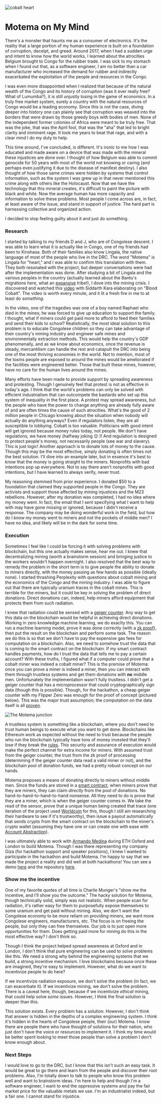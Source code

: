 
![cobalt heart](media/motema.png)

# Motema on My Mind
There's a monster that haunts me as a consumer of electronics. It's the reality that a large portion of my human experience is built on a foundation of corruption, deceipt, and greed. Around 2017, when I had a sudden urge and intent to know how the world works, I learned about the atrocities Belgium brought to Congo for the rubber trade. I was sick to my stomach when I found out that, as a software engineer, I am no better than a car manufacturer who increased the demand for rubber and indirectly exacerbated the exploitation of the people and resources in the Congo. 

I was even more disappointed when I realized that because of the natural wealth of the Congo and its history of corruption (was it ever really free? What of Lumumba?), it is still unjustly losing in the game of economics. In a truly free market system, surely a country with the natural resources of Congo would be a leading economy. Since this is not the case, diving deeper into history one can plainly see that corruption was weaved into the borders that were drawn by those greedy boys with bodies of men. None of the independent former colonies of Africa were meant to be truly free. That was the joke, that was the April fool, that was the "aha" that led to bright clarity and imminent rage. It took me years to beat that rage, and with a clear mind I do my duty to help. 

This time around, I've concluded, is different. It's ironic to me how I was educated and made aware on a device that was made with the mineral these injustices are done over. I thought of how Belgium was able to commit genocide for 50 years with most of the world not knowing or caring (and perhaps even justifying it due to the disease of manifest destiny). I also thought of how those same crimes were hidden by systems that control information, such as the system I was grew up in that never mentioned this crime along with others like the Holocaust. Now that we have the technology that this mineral creates, it's difficult to paint the picture with black and white. Now the average human has more capacity and information to solve these problems. Most people I come across are, in fact, at least aware of the issue, and stand in support of justice. The hard part is harnessing collective and organized action. 

I decided to stop feeling guilty about it and just do something.

### Research
I started by talking to my friends D and J, who are of Congolese descent. I was able to learn what it is actually like in Congo, one of my friends had been to Kinshasa. Both of their families also know Lingala, the native language of most of the people who live in the DRC. The word "Motema" is Lingala for "heart," and I was able to confirm this translation with them. They both resonated with the project, but deeper conversations were had after the implementation was done. After studying a bit of Lingala and the various peoples in the country (actually learned about the Bantu's migrations here, what an [expansive](https://www.worldhistory.org/Bantu_Migration/) tribe!), I dove into the mining crisis. I discovered and watched this [video](https://youtu.be/ff_qrTyjr1o?si=qnVD0p2Y2crbHtNp) with Siddarth Kara elaborating on "Blood Cobalt". The video is worth every minute, and it lit a fresh fire in me to at least do *something*.

In the video, one of the tragedies was one of a boy named Raphael who died in the mines; he was forced to give up education to support the family. I thought, what if miners could get paid more to afford to feed their families and send their kids to school? Realistically, the most ideal solution to this problem is to educate Congolese children so they can take advantage of their country's mining industry and engineer safe mines and environmentally extraction methods. This would help the country's GDP phenomenally, and as we know about economics, once the revenue is steady, mercantilism can handle the rest and catapult the DRC into being one of the most thriving economies in the world. Not to mention, most of the toxins people are exposed to around the mines would be ameliorated if the facilities were engineered better. Those that built these mines, however, have no care for the human lives around the mines.

Many efforts have been made to provide support by spreading awareness and protesting. Though I genuinely feel that protest is not as effective in today's age. I think that the world's problems can only be solved with efficient industrialism that can outcompete the bastards who set up this system of inequality in the first place. A protest may spread awareness, but the people who have the power to change anything are already fully aware of and are often times the cause of such atrocities. What's the good of 2 million people in Chicago knowing about the situation when nobody will actually do anything anyways? Even if regulators listen, they are all susceptible to lobbying. Cobalt is too valuable. Politicians with good intent will get ignored because money rules today, not people. We don't have regulations, we have money (halfway joking 😉 )! And regulation is designed to protect people's money, not necessarily people (see war and slavery). This is just logic! Another approach is to donate lots of money to the cause. Though this may be the most effective, simply donating is often times not the best solution. I'll dive into an example later, but in essence it's best to *know* that the money is going straight to the miners. Nonprofits with bad intentions pop up everywhere. Not to say there aren't nonprofits with good intentions, but I have learned to always verify, never trust.

My reasoning stemmed from prior experience. I donated $50 to a foundation that claimed they supported people in the Congo. They are activists and support those affected by mining injustices and the M23 rebellions. However, after my donation was completed, I had no idea where my money went. In fact, the email that I sent specifying what I want to help with may have gone missing or ignored, because I didn't receive a response. The company may be doing wonderful work in the field, but how do I *know* my money went to miners and not the pockets of middle men? I have no idea, and likely will be in the dark for some time. 

### Execution

Sometimes I feel like I could be forcing it with solving problems with blockchain, but this one actually makes sense, hear me out. I knew that decentralizing mining (worth a brainstorm session) and bringing justice to the workers wouldn't happen overnight. I also resolved that the best way to remedy the problem in the short term is to give people the ability to donate to miners directly, with the money passing as few hands as possible (ideally none). I started thrashing Perplexity with questions about cobalt mining and the economics of the Congo and the mining industry. I was able to figure out that there are typically uranium traces in the cobalt mines. This is terrible for the miners, but it could be key in solving the problem of direct donations. Direct donations can, indeed, help miners afford equipment that protects them from such radiation.

I knew that radiation could be sensed with a [geiger counter](https://www.youtube.com/watch?v=Y15lHe5pTzo). Any way to get this data on the blockchain would be helpful in achieving direct donations. Working in zero knowledge machine learning, we do exaclty this. You can run a machine learning model, prove it was done correctly (with a [zk proof](https://www.youtube.com/watch?v=HUs1bH85X9I)), then put the result on the blockchain and perform some task. The reason we do this is so that we don't have to pay the expensive gas fees for computation on a blockchain. Also, we need to somehow trust the data that is coming to the smart contract on the blockchain. If my smart contract handles payments, how do I trust the data that tells me to pay a certain account? With these truths, I figured what if a computer could prove that a cobalt miner was indeed a cobalt miner? This is the premise of Motema: once you can prove a miner is indeed a miner, then you can interact with them through trustless systems and get them donations with **no** middle men. Unfortunately the implementation wasn't fully trustless. I didn't get a geiger counter that has a microprocessor that could cryptographically sign data (though this is possible). Though, for the hackathon, a cheap geiger counter with my Flipper Zero was enough for the proof of concept (pictured below). This was the major trust assumption; the computation on the data itself is all [proven](https://github.com/lancenonce/motema/blob/main/zkml_geiger/ML_third_attempt/motema_three/inference/src/lib.cairo). 

![The Motema junction](media/motema_junction.png)

A trustless system is something like a blockchain, where you don't need to trust human beings to execute what you want to get done. Blockchains like Ethereum work as expected without the need to trust because the people who run the blockchain typically have tons of money invested that they'll lose if they break the [rules](https://www.youtube.com/watch?v=M3EFi_POhps). This security and assurance of execution would make the perfect channel for extra income for miners. With assumed trust from the geiger counter, the trust from the zk proof of processing (determining if the geiger counter data read a valid miner or not), and the blockchain pool of donation funds, we had a pretty robust concept on our hands.

Motema proposes a means of donating directly to miners without middle men. Since the funds are stored in a [smart contract](https://github.com/lancenonce/motema/blob/main/contracts/MotemaPool_flattened.sol), when miners prove that they are miners, they can claim *directly* from the pool of donations. No hand-to-hand-to-hand-to-hand nonsense. All they need to do is prove that they are a miner, which is when the geiger counter comes in. We take the read of the sensor, prove that a unique human being created that trace (one iteration of the project used [Worldcoin](https://github.com/armsves/MotemaWorld/blob/main/src/pages/verify-miner.tsx#L103) for this, though I still am researching their hardware to see if it's trustworthy), then issue a payout automatically that sends crypto from the smart contract on the blockchain to the miner's crypto wallet (assuming they have one or can create one with ease with [Account Abstraction](https://blog.thirdweb.com/account-abstraction-erc4337/)).

I was ultimately able to work with [Armando Medina](https://www.linkedin.com/in/armsves/) during ETH Oxford and London to build Motema. Though I was there representing my company Giza (for hackathon support and speaker positions), I knew I wanted to participate in the hackathon and build Motema. I'm happy to say that we made the project a reality and did well at both hackathons! You can see a demo [here](https://youtu.be/7o453t2d-CE) and the repository [here](https://github.com/lancenonce/motema).

### Show me the incentive
One of my favorite quotes of all time is Charlie Munger's "show me the incentive, and I'll show you the outcome." The hacky solution for Motema, though technically solid, simply was not realistic. When people scan for radiation, it's rather easy for them to purposefully expose themselves to some uranium and get paid without mining. Also, we don't want the Congolese economy to be *more* reliant on providing miners, we want more Congolese engineers, manufacturers, etc. The focus is on freeing the people, but only they can free themselves. Our job is to just open more opportunities for them. Does getting paid more for mining do this in the most effective way? I don't think so.

Though I think the project helped spread awareness at Oxford and in London, I don't think that pure engineering can be used to solve problems like this. We need a strong why behind the engineering systems that we build, a strong incentive mechanism. I love blockchains because once these are imagined, they're easy to implement. However, what do we want to incentivize people to do here?

If we incentivize radiation exposure, we don't solve the problem (in fact, we can exacerbate it). If we incentivize mining, we don't solve the problem. There is a caveat here, though, because if we incentivize *ethical* mining, that could help solve *some* issues. However, I think the final solution is deeper than this.

This solution exists. Every problem has a solution. However, I don't think that answer is hidden in the depths of a complex engineering system. I think it's hidden in the hearts of Congolese people, their (our) Motema. I know there are people there who have thought of solutions for their nation, who just don't have the voice or resources to implement it. I think my time would be better spent looking to meet those people than solve a problem I don't know enough about.

### Next Steps
I would love to go to the DRC, but I know that this isn't such an easy task. It would be great to go there and learn from the people and discover their root problems. Also, I'm totally down to talk to people who know this problem well and want to brainstorm ideas. I'm here to help and though I'm a software engineer, I want to end the oppressive systems and pay the fair market price for the valuable metals we use. I'm an industrialist indeed, but a fair one. I cannot stand for injustice.